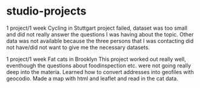 # studio-projects

1 project/1 week 
Cycling in Stuttgart
project failed, dataset was too small and did not really answer the questions I was having about the topic. Other data was not available because the three persons that I was contacting did not have/did not want to give me the necessary datasets.

1 project/1 week
Fat cats in Brooklyn
This project worked out really well, eventhough the questions about foodinspection etc. were not going really deep into the materia.
Learned how to convert addresses into geofiles with geocodio. Made a map with html and leaflet and read in the cat data. 

